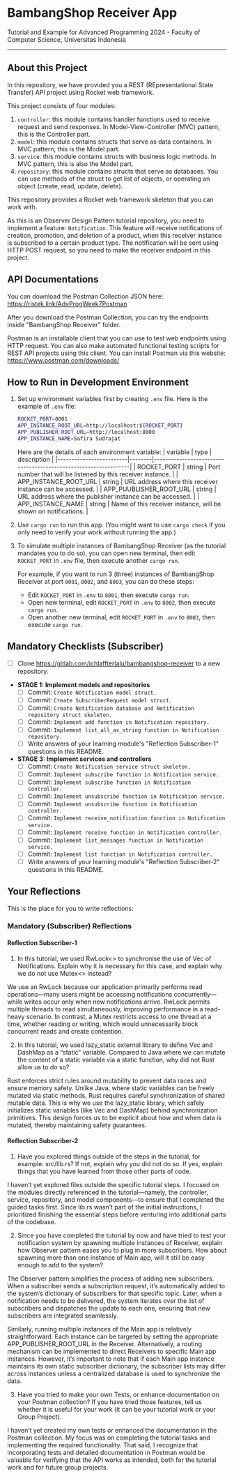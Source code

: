 # BambangShop Receiver App
Tutorial and Example for Advanced Programming 2024 - Faculty of Computer Science, Universitas Indonesia

---

## About this Project
In this repository, we have provided you a REST (REpresentational State Transfer) API project using Rocket web framework.

This project consists of four modules:
1.  `controller`: this module contains handler functions used to receive request and send responses.
    In Model-View-Controller (MVC) pattern, this is the Controller part.
2.  `model`: this module contains structs that serve as data containers.
    In MVC pattern, this is the Model part.
3.  `service`: this module contains structs with business logic methods.
    In MVC pattern, this is also the Model part.
4.  `repository`: this module contains structs that serve as databases.
    You can use methods of the struct to get list of objects, or operating an object (create, read, update, delete).

This repository provides a Rocket web framework skeleton that you can work with.

As this is an Observer Design Pattern tutorial repository, you need to implement a feature: `Notification`.
This feature will receive notifications of creation, promotion, and deletion of a product, when this receiver instance is subscribed to a certain product type.
The notification will be sent using HTTP POST request, so you need to make the receiver endpoint in this project.

## API Documentations

You can download the Postman Collection JSON here: https://ristek.link/AdvProgWeek7Postman

After you download the Postman Collection, you can try the endpoints inside "BambangShop Receiver" folder.

Postman is an installable client that you can use to test web endpoints using HTTP request.
You can also make automated functional testing scripts for REST API projects using this client.
You can install Postman via this website: https://www.postman.com/downloads/

## How to Run in Development Environment
1.  Set up environment variables first by creating `.env` file.
    Here is the example of `.env` file:
    ```bash
    ROCKET_PORT=8001
    APP_INSTANCE_ROOT_URL=http://localhost:${ROCKET_PORT}
    APP_PUBLISHER_ROOT_URL=http://localhost:8000
    APP_INSTANCE_NAME=Safira Sudrajat
    ```
    Here are the details of each environment variable:
    | variable                | type   | description                                                     |
    |-------------------------|--------|-----------------------------------------------------------------|
    | ROCKET_PORT             | string | Port number that will be listened by this receiver instance.    |
    | APP_INSTANCE_ROOT_URL   | string | URL address where this receiver instance can be accessed.       |
    | APP_PUUBLISHER_ROOT_URL | string | URL address where the publisher instance can be accessed.       |
    | APP_INSTANCE_NAME       | string | Name of this receiver instance, will be shown on notifications. |
2.  Use `cargo run` to run this app.
    (You might want to use `cargo check` if you only need to verify your work without running the app.)
3.  To simulate multiple instances of BambangShop Receiver (as the tutorial mandates you to do so),
    you can open new terminal, then edit `ROCKET_PORT` in `.env` file, then execute another `cargo run`.

    For example, if you want to run 3 (three) instances of BambangShop Receiver at port `8001`, `8002`, and `8003`, you can do these steps:
    -   Edit `ROCKET_PORT` in `.env` to `8001`, then execute `cargo run`.
    -   Open new terminal, edit `ROCKET_PORT` in `.env` to `8002`, then execute `cargo run`.
    -   Open another new terminal, edit `ROCKET_PORT` in `.env` to `8003`, then execute `cargo run`.

## Mandatory Checklists (Subscriber)
-   [ ] Clone https://gitlab.com/ichlaffterlalu/bambangshop-receiver to a new repository.
-   **STAGE 1: Implement models and repositories**
    -   [ ] Commit: `Create Notification model struct.`
    -   [ ] Commit: `Create SubscriberRequest model struct.`
    -   [ ] Commit: `Create Notification database and Notification repository struct skeleton.`
    -   [ ] Commit: `Implement add function in Notification repository.`
    -   [ ] Commit: `Implement list_all_as_string function in Notification repository.`
    -   [ ] Write answers of your learning module's "Reflection Subscriber-1" questions in this README.
-   **STAGE 3: Implement services and controllers**
    -   [ ] Commit: `Create Notification service struct skeleton.`
    -   [ ] Commit: `Implement subscribe function in Notification service.`
    -   [ ] Commit: `Implement subscribe function in Notification controller.`
    -   [ ] Commit: `Implement unsubscribe function in Notification service.`
    -   [ ] Commit: `Implement unsubscribe function in Notification controller.`
    -   [ ] Commit: `Implement receive_notification function in Notification service.`
    -   [ ] Commit: `Implement receive function in Notification controller.`
    -   [ ] Commit: `Implement list_messages function in Notification service.`
    -   [ ] Commit: `Implement list function in Notification controller.`
    -   [ ] Write answers of your learning module's "Reflection Subscriber-2" questions in this README.

## Your Reflections
This is the place for you to write reflections:

### Mandatory (Subscriber) Reflections

#### Reflection Subscriber-1
1) In this tutorial, we used RwLock<> to synchronise the use of Vec of Notifications. Explain why it is necessary for this case, and explain why we do not use Mutex<> instead?
 
We use an RwLock because our application primarily performs read operations—many users might be accessing notifications concurrently—while writes occur only when new notifications arrive. RwLock permits multiple threads to read simultaneously, improving performance in a read-heavy scenario. In contrast, a Mutex restricts access to one thread at a time, whether reading or writing, which would unnecessarily block concurrent reads and create contention.

 
 2) In this tutorial, we used lazy_static external library to define Vec and DashMap as a “static” variable. Compared to Java where we can mutate the content of a static variable via a static function, why did not Rust allow us to do so?
 
Rust enforces strict rules around mutability to prevent data races and ensure memory safety. Unlike Java, where static variables can be freely mutated via static methods, Rust requires careful synchronization of shared mutable data. This is why we use the lazy_static library, which safely initializes static variables (like Vec and DashMap) behind synchronization primitives. This design forces us to be explicit about how and when data is mutated, thereby maintaining safety guarantees.

#### Reflection Subscriber-2
1) Have you explored things outside of the steps in the tutorial, for example: src/lib.rs? If not, explain why you did not do so. If yes, explain things that you have learned from those other parts of code.
 
I haven’t yet explored files outside the specific tutorial steps. I focused on the modules directly referenced in the tutorial—namely, the controller, service, repository, and model components—to ensure that I completed the guided tasks first. Since lib.rs wasn’t part of the initial instructions, I prioritized finishing the essential steps before venturing into additional parts of the codebase.

 
2) Since you have completed the tutorial by now and have tried to test your notification system by spawning multiple instances of Receiver, explain how Observer pattern eases you to plug in more subscribers. How about spawning more than one instance of Main app, will it still be easy enough to add to the system?
 
The Observer pattern simplifies the process of adding new subscribers. When a subscriber sends a subscription request, it’s automatically added to the system’s dictionary of subscribers for that specific topic. Later, when a notification needs to be delivered, the system iterates over the list of subscribers and dispatches the update to each one, ensuring that new subscribers are integrated seamlessly.

Similarly, running multiple instances of the Main app is relatively straightforward. Each instance can be targeted by setting the appropriate APP_PUBLISHER_ROOT_URL in the Receiver. Alternatively, a routing mechanism can be implemented to direct Receivers to specific Main app instances. However, it’s important to note that if each Main app instance maintains its own static subscriber dictionary, the subscriber lists may differ across instances unless a centralized database is used to synchronize the data.
 
3) Have you tried to make your own Tests, or enhance documentation on your Postman collection? If you have tried those features, tell us whether it is useful for your work (it can be your tutorial work or your Group Project).
 
I haven’t yet created my own tests or enhanced the documentation in the Postman collection. My focus was on completing the tutorial tasks and implementing the required functionality. That said, I recognize that incorporating tests and detailed documentation in Postman would be valuable for verifying that the API works as intended, both for the tutorial work and for future group projects.